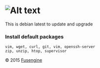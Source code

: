 ![Alt text](http://fusengine.ch/img/debian.svg)
===============================================

This is debian latest to update and upgrade

### Install default packages

```
vim, wget, curl, git, vim, openssh-server
zip, unzip, htop, supervisor
```

&copy; 2015 [Fusengine](http://fusengine.com)
